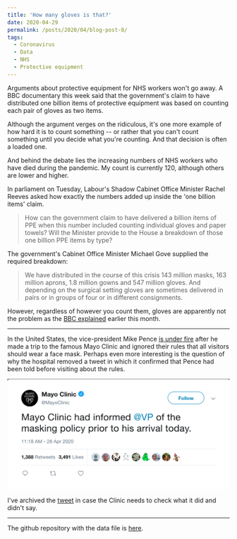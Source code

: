 ```yaml
---
title: 'How many gloves is that?'
date: 2020-04-29
permalink: /posts/2020/04/blog-post-8/
tags:
  - Coronavirus
  - Data
  - NHS
  - Protective equipment
---
```

Arguments about protective equipment for NHS workers won't go away. A BBC documentary this week said that the government's claim to have distributed one billion items of protective equipment was based on counting each pair of gloves as two items.

Although the argument verges on the ridiculous, it's one more example of how hard it is to count something -- or rather that you can't count something until you decide what you're counting. And that decision is often a loaded one.

And behind the debate lies the increasing numbers of NHS workers who have died during the pandemic. My count is currently 120, although others are lower and higher.

In parliament on Tuesday, Labour's Shadow Cabinet Office Minister Rachel Reeves asked how exactly the numbers added up inside the 'one billion items' claim.

> How can the government claim to have delivered a billion items of PPE when this number included counting individual gloves and paper towels? Will the Minister provide to the House a breakdown of those one billion PPE items by type?

The government's Cabinet Office Minister Michael Gove supplied the required breakdown:

> We have distributed in the course of this crisis 143 million masks, 163 million aprons, 1.8 million gowns and 547 million gloves. And depending on the surgical setting gloves are sometimes delivered in pairs or in groups of four or in different consignments.

However, regardless of however you count them, gloves are apparently not the problem as the [BBC explained](https://www.bbc.co.uk/news/business-52362707?at_custom4=DCDB6128-83F3-11EA-A11C-41974744363C) earlier this month.

-----

In the United States, the vice-president Mike Pence [is under fire](https://edition.cnn.com/2020/04/28/politics/mike-pence-mayo-clinic-mask/index.html) after he made a trip to the famous Mayo Clinic and ignored their rules that all visitors should wear a face mask. Perhaps even more interesting is the question of why the hospital removed a tweet in which it confirmed that Pence had been told before visiting about the rules.

![mayo clinic tweet](/images/mayo_tweet.png)

I've archived the [tweet](http://archive.md/m3Iyu) in case the Clinic needs to check what it did and didn't say.


----

The github repository with the data file is [here](https://github.com/aodhanlutetiae/covid).
